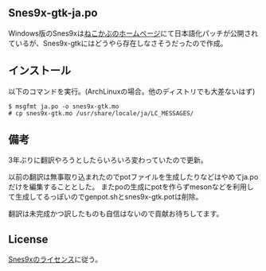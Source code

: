 ## Snes9x-gtk-ja.po
Windows版のSnes9xは[ねこかぶのホームページ](http://nekokabu.s7.xrea.com/)にて日本語化パッチが公開されているが、Snes9x-gtkにはどうやら存在しなさそうだったので作成。

## インストール
以下のコマンドを実行。(ArchLinuxの場合。他のディストリでも大差ないはず)

```
$ msgfmt ja.po -o snes9x-gtk.mo
# cp snes9x-gtk.mo /usr/share/locale/ja/LC_MESSAGES/
```


## 備考
3年ぶりに翻訳やろうとしたらいろいろ変わっていたので更新。

以前の翻訳は無事取り込まれたのでpotファイルを生成したりなどはやめてja.poだけを編集することとした。
またpoの生成にpotを作らずmesonなどを利用して生成してるっぽいのでgenpot.shとsnes9x-gtk.potは削除。

翻訳は未完成かつ訳したものも自信はないので貢献お待ちしてます。

## License
[Snes9xのライセンス](https://github.com/snes9xgit/snes9x/tree/master/docs)に従う。
